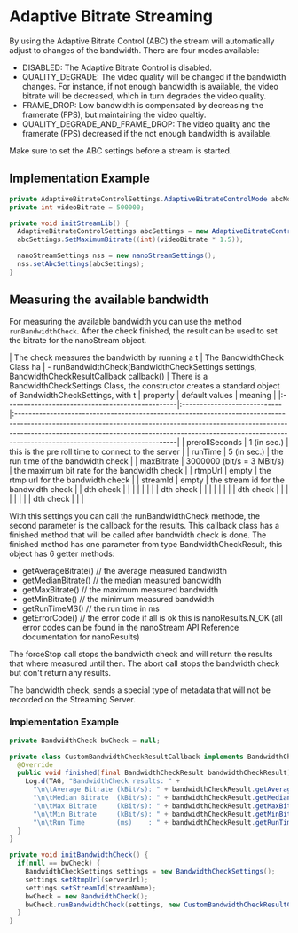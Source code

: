 
# Adaptive Bitrate Streaming


By using the Adaptive Bitrate Control (ABC) the stream will automatically adjust to changes of the bandwidth. There are four modes available:

-	DISABLED: The Adaptive Bitrate Control is disabled.
-	QUALITY_DEGRADE: The video quality will be changed if the bandwidth changes. For instance, if not enough bandwidth is available, the video bitrate will be decreased, which in turn degrades the video quality.
-	FRAME_DROP: Low bandwidth is compensated by decreasing the framerate (FPS), but maintaining the video qualtiy.
-	QUALITY_DEGRADE_AND_FRAME_DROP: The video quality and the framerate (FPS) decreased if the not enough bandwidth is available.

Make sure to set the ABC settings before a stream is started.

## Implementation Example

```java
private AdaptiveBitrateControlSettings.AdaptiveBitrateControlMode abcMode = AdaptiveBitrateControlSettings.AdaptiveBitrateControlMode.QUALITY_DEGRADE_AND_FRAME_DROP;
private int videoBitrate = 500000;

private void initStreamLib() {
  AdaptiveBitrateControlSettings abcSettings = new AdaptiveBitrateControlSettings(abcMode);
  abcSettings.SetMaximumBitrate((int)(videoBitrate * 1.5));

  nanoStreamSettings nss = new nanoStreamSettings();
  nss.setAbcSettings(abcSettings);
}
```

## Measuring the available bandwidth


For measuring the available bandwidth you can use the method `runBandwidthCheck`. After the check finished, the result can be used to set the bitrate for the nanoStream object.

| The check measures the bandwidth by running a t | The BandwidthCheck Class ha | -	runBandwidthCheck(BandwidthCheckSettings settings, BandwidthCheckResultCallback callback() | There is a BandwidthCheckSettings Class, the constructor creates a standard object of BandwidthCheckSettings, with t | property                   | default values             | meaning |
|:------------------------------------------------|:----------------------------|:---------------------------------------------------------------------------------------------------------------------------------------------------------------------------------------------------------------------------------------------------------------------------------------|
| prerollSeconds                                  | 1 (in sec.)                 | this is the pre roll time to connect to the server                                                                                                                                                                                                                                     |
| runTime                                         | 5 (in sec.)                 | the run time of the bandwidth check                                                                                                                                                                                                                                                    |
| maxBitrate                                      | 3000000 (bit/s = 3 MBit/s)  | the maximum bit rate for the bandwidth check                                                                                                                                                                                                                                           |
| rtmpUrl                                         | empty                       | the rtmp url for the bandwidth check                                                                                                                                                                                                                                                   |
| streamId                                        | empty                       | the stream id for the bandwidth check                                                                                                                                                                                                                                                  |
| dth check                                       |                             |                                                                                                                                                                                                                                                                                        |
|                                                 |                             |                                                                                                                                                                                                                                                                                        |
| dth check                                       |                             |                                                                                                                                                                                                                                                                                        |
|                                                 |                             |                                                                                                                                                                                                                                                                                        |
| dth check                                       |                             |                                                                                                                                                                                                                                                                                        |
|                                                 |                             |                                                                                                                                                                                                                                                                                        |
| dth check                                       |                             |                                                                                                                                                                                                                                                                                        |

With this settings you can call the runBandwidthCheck methode, the second parameter is the callback for the results. This callback class has a finished method that will be called after bandwidth check is done.
The finished method has one parameter from type BandwidthCheckResult, this object has 6 getter methods:

 - getAverageBitrate() // the average measured bandwidth
 - getMedianBitrate() // the median measured bandwidth
 - getMaxBitrate() // the maximum measured bandwidth
 - getMinBitrate() // the minimum measured bandwidth
 - getRunTimeMS() // the run time in ms
 - getErrorCode() // the error code if all is ok this is nanoResults.N_OK (all error codes can be found in the nanoStream API Reference documentation for nanoResults)

The forceStop call stops the bandwidth check and will return the results that where measured until then. The abort call stops the bandwidth check but don't return any results.

The bandwidth check, sends a special type of metadata that will not be recorded on the Streaming Server.

### Implementation Example

```java
private BandwidthCheck bwCheck = null;

private class CustomBandwidthCheckResultCallback implements BandwidthCheckResultCallback {
  @Override
  public void finished(final BandwidthCheckResult bandwidthCheckResult) {
    Log.d(TAG, "BandwidthCheck results: " +
      "\n\tAverage Bitrate (kBit/s): " + bandwidthCheckResult.getAverageBitrate() / 1000 +
      "\n\tMedian Bitrate  (kBit/s): " + bandwidthCheckResult.getMedianBitrate() / 1000 +
      "\n\tMax Bitrate     (kBit/s): " + bandwidthCheckResult.getMaxBitrate() / 1000 +
      "\n\tMin Bitrate     (kBit/s): " + bandwidthCheckResult.getMinBitrate() / 1000 +
      "\n\tRun Time        (ms)    : " + bandwidthCheckResult.getRunTimeMS());
  }
}

private void initBandwidthCheck() {
  if(null == bwCheck) {
    BandwidthCheckSettings settings = new BandwidthCheckSettings();
    settings.setRtmpUrl(serverUrl);
    settings.setStreamId(streamName);
    bwCheck = new BandwidthCheck();
    bwCheck.runBandwidthCheck(settings, new CustomBandwidthCheckResultCallback());
  }
}
```
